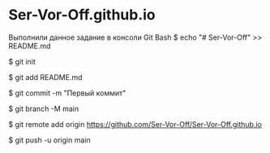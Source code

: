 # Ser-Vor-Off.github.io
Выполнили данное задание в консоли Git Bash
$ echo "# Ser-Vor-Off" >> README.md

$ git init

$ git add README.md

$ git commit -m "Первый коммит"

$ git branch -M main

$ git remote add origin https://github.com/Ser-Vor-Off/Ser-Vor-Off.github.io

$ git push -u origin main
